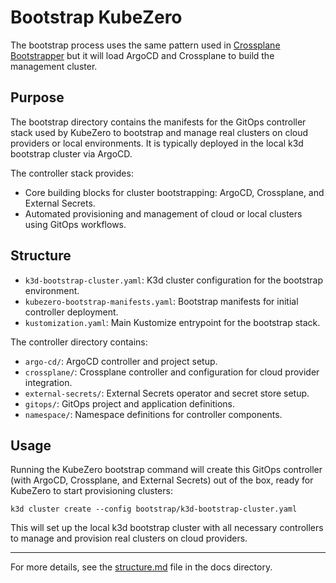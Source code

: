 # Bootstrap KubeZero

The bootstrap process uses the same pattern used in [Crossplane Bootstrapper](https://github.com/DevOpsHiveHQ/crossplane-bootstrapper) but it will load ArgoCD and Crossplane to build the management cluster.

## Purpose
The bootstrap directory contains the manifests for the GitOps controller stack used by KubeZero to bootstrap and manage real clusters on cloud providers or local environments. It is typically deployed in the local k3d bootstrap cluster via ArgoCD.

The controller stack provides:
- Core building blocks for cluster bootstrapping: ArgoCD, Crossplane, and External Secrets.
- Automated provisioning and management of cloud or local clusters using GitOps workflows.

## Structure
- `k3d-bootstrap-cluster.yaml`: K3d cluster configuration for the bootstrap environment.
- `kubezero-bootstrap-manifests.yaml`: Bootstrap manifests for initial controller deployment.
- `kustomization.yaml`: Main Kustomize entrypoint for the bootstrap stack.

The controller directory contains:
- `argo-cd/`: ArgoCD controller and project setup.
- `crossplane/`: Crossplane controller and configuration for cloud provider integration.
- `external-secrets/`: External Secrets operator and secret store setup.
- `gitops/`: GitOps project and application definitions.
- `namespace/`: Namespace definitions for controller components.

## Usage
Running the KubeZero bootstrap command will create this GitOps controller (with ArgoCD, Crossplane, and External Secrets) out of the box, ready for KubeZero to start provisioning clusters:

```shell
k3d cluster create --config bootstrap/k3d-bootstrap-cluster.yaml
```

This will set up the local k3d bootstrap cluster with all necessary controllers to manage and provision real clusters on cloud providers.

---
For more details, see the [structure.md](../docs/structure.md) file in the docs directory.
